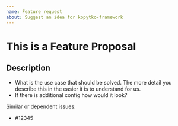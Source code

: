 ```yaml
---
name: Feature request
about: Suggest an idea for kopytko-framework
---
```


<!--
1. If you have a question and not a feature request please ask first at https://github.com/getndazn/kopytko-framework/issues
2. Please check if an issue already exists. This feature may have already been requested
3. Check out and follow our Guidelines: https://github.com/getndazn/kopytko-framework/blob/master/CONTRIBUTING.md
4. Fill out the whole template so we have a good overview on the issue
5. Do not remove any section of the template. If something is not applicable leave it empty but leave it in the Issue
6. Please follow the template, otherwise we'll have to ask you to update it
-->

# This is a Feature Proposal

## Description

* What is the use case that should be solved. The more detail you describe this in the easier it is to understand for us.
* If there is additional config how would it look?

Similar or dependent issues:
* #12345
